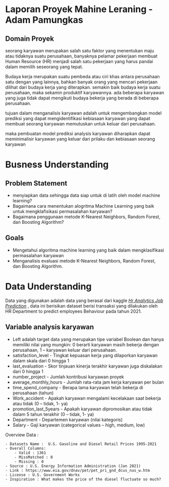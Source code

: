 # Laporan Proyek Mahine Leraning - Adam Pamungkas
## Domain Proyek

seorang karyawan merupakan salah satu faktor yang menentukan maju atau tidaknya suatu perusahaan, banyaknya pelamar pekerjaan membuat Human Resource (HR) menjadi salah satu pekerjaan yang harus pandai dalam memilih seseorang yang tepat.  

Budaya kerja merupakan suatu pembeda atau ciri khas antara perusahaan satu dengan yang lainnya, bahkan banyak orang yang mencari pekerjaan dilihat dari budaya kerja yang diterapkan. semakin baik budaya kerja suatu perusahaan, maka sekamin produktif karyawannya. ada beberapa karyawan yang juga tidak dapat mengikuti budaya bekerja yang berada di beberapa perusahaan.

tujuan dalam menganalisis karyawan adalah untuk mengembangkan model prediksi yang dapat mengidentifikasi kebiasaan karyawan yang dapat membuat seorang karyawan memutuskan untuk keluar dari perusahaan.

maka pembuatan model prediksi analysis karyawan diharapkan dapat meminimalisir karyawan yang keluar dari prilaku dan kebiasaan seorang karyawan

# Busness Understanding

## Problem Statement
- menyiapkan data sehingga data siap untuk di latih oleh model machine learning?
- Bagaimana cara menentukan alogritma Machine Learning yang baik untuk mengklafisikasi permasalahan karyawan?
- Bagaimana penggunaan metode K-Nearest Neighbors, Random Forest, dan Boosting Algorithm?

## Goals
- Mengetahui algoritma machine learning yang baik dalam mengklasifikasi permasalahan karyawan
- Menganalisis evaluasi metode K-Nearest Neighbors, Random Forest, dan Boosting Algorithm.

# Data Understanding
Data yang digunakan adalah data yang berasal dari kaggle [<em> Hr Analytics Job Prediction</em>](https://www.kaggle.com/datasets/mfaisalqureshi/hr-analytics-and-job-prediction)
, data ini berisikan dataset berisi transaksi yang dilakukan oleh HR Department to predict employees Behaviour pada tahun 2021.
## Variable analysis karyawan
* Left adalah target data yang merupakan tipe variabel Boolean dan hanya memiliki nilai yang mungkin: 0 berarti karyawan masih bekerja dengan perusahaan, 1 – karyawan keluar dari perusahaan.
* satisfaction_level - Tingkat kepuasan kerja yang dilaporkan karyawan dalam skala dari 0 hingga 1
* last_evaluation - Skor tinjauan kinerja terakhir karyawan juga diskalakan dari 0 hingga 1
* number_project - Jumlah kontribusi karyawan proyek
* average_monthly_hours - Jumlah rata-rata jam kerja karyawan per bulan
* time_spend_company - Berapa lama karyawan telah bekerja di perusahaan (tahun)
* Work_accident - Apakah karyawan mengalami kecelakaan saat bekerja atau tidak (0 – tidak, 1- ya)
* promotion_last_5years - Apakah karyawan dipromosikan atau tidak dalam 5 tahun terakhir (0 – tidak, 1- ya)
* Department - Departemen karyawan (nilai kategoris)
* Salary - Gaji karyawan (categorical values – high, medium, low)

Overview Data :
    
    - Datasets Name :  U.S. Gasoline and Diesel Retail Prices 1995-2021
    - Overall Columns:
        - Valid : 1361
        - MissMatched : 0
        - Missing : 0
    - Source : U.S. Energy Information Administration (Jan 2021)
    - Link : https://www.eia.gov/dnav/pet/pet_pri_gnd_dcus_nus_w.htm
    - License : U.S. Government Works
    - Inspiration : What makes the price of the diesel fluctuate so much?
